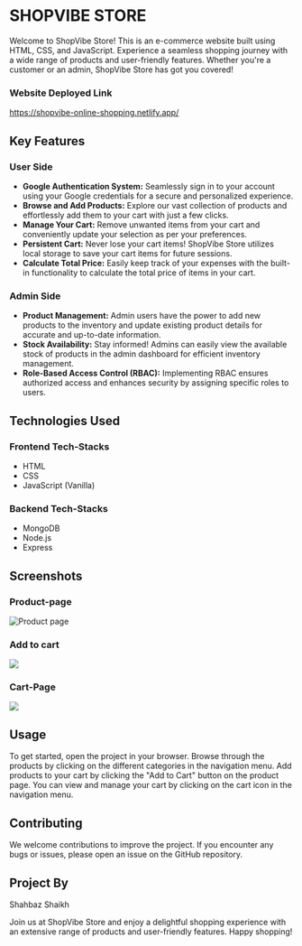 # SHOPVIBE STORE

Welcome to ShopVibe Store! This is an e-commerce website built using HTML, CSS, and JavaScript. Experience a seamless shopping journey with a wide range of products and user-friendly features. Whether you're a customer or an admin, ShopVibe Store has got you covered!

### Website Deployed Link
https://shopvibe-online-shopping.netlify.app/

## Key Features

### User Side

- **Google Authentication System:** Seamlessly sign in to your account using your Google credentials for a secure and personalized experience.
- **Browse and Add Products:** Explore our vast collection of products and effortlessly add them to your cart with just a few clicks.
- **Manage Your Cart:** Remove unwanted items from your cart and conveniently update your selection as per your preferences.
- **Persistent Cart:** Never lose your cart items! ShopVibe Store utilizes local storage to save your cart items for future sessions.
- **Calculate Total Price:** Easily keep track of your expenses with the built-in functionality to calculate the total price of items in your cart.

### Admin Side

- **Product Management:** Admin users have the power to add new products to the inventory and update existing product details for accurate and up-to-date information.
- **Stock Availability:** Stay informed! Admins can easily view the available stock of products in the admin dashboard for efficient inventory management.
- **Role-Based Access Control (RBAC):** Implementing RBAC ensures authorized access and enhances security by assigning specific roles to users.

## Technologies Used

### Frontend Tech-Stacks

- HTML
- CSS
- JavaScript (Vanilla)

### Backend Tech-Stacks

- MongoDB
- Node.js
- Express



## Screenshots

### Product-page
![Product page](https://user-images.githubusercontent.com/119395145/229427250-e3891954-b220-49b9-9355-8c0c3bb9448c.png)

### Add to cart

![](https://user-images.githubusercontent.com/119395145/229427270-1102040b-8cb1-4c78-b32b-57124a8c3974.png)

### Cart-Page

![](https://user-images.githubusercontent.com/119395145/229427231-fd1c4f0e-daf3-4681-af80-d45d7cd9a9e1.png)




## Usage

To get started, open the project in your browser. Browse through the products by clicking on the different categories in the navigation menu. Add products to your cart by clicking the "Add to Cart" button on the product page. You can view and manage your cart by clicking on the cart icon in the navigation menu.

## Contributing

We welcome contributions to improve the project. If you encounter any bugs or issues, please open an issue on the GitHub repository.

## Project By

Shahbaz Shaikh

Join us at ShopVibe Store and enjoy a delightful shopping experience with an extensive range of products and user-friendly features. Happy shopping!



